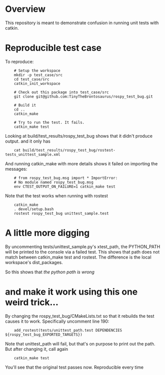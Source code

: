 Overview
========
This repository is meant to demonstrate confusion in running unit tests with catkin.

Reproducible test case
======================
To reproduce:

        # Setup the workspace
        mkdir -p test_case/src
        cd test_case/src
        catkin_init_workspace

        # Check out this package into test_case/src
        git clone git@github.com:TinyTheBrontosaurus/rospy_test_bug.git

        # Build it
        cd ..
        catkin_make

        # Try to run the test. It fails.
        catkin_make test

Looking at build/test_results/rospy_test_bug shows that it didn't produce output. and it only has

        cat build/test_results/rospy_test_bug/rostest-tests_unittest_sample.xml

And running catkin_make with more details shows it failed on importing the messages:

        # from rospy_test_bug.msg import * ImportError:
        # No module named rospy_test_bug.msg
        env CTEST_OUTPUT_ON_FAILURE=1 catkin_make test


Note that the test works when running with rostest

        catkin_make
        . devel/setup.bash
        rostest rospy_test_bug unittest_sample.test


A little more digging
=====================
By uncommenting tests/unittest_sample.py's xtest_path, the PYTHON_PATH will be printed to the console via a failed test.
This shows that path does not match between catkin_make test and rostest. The difference is the local workspace's
dist_packages.

So this shows that *the python path is wrong*


and make it work using this one weird trick...
=================================================
By changing the rospy_test_bug/CMakeLists.txt so that it rebuilds the test causes it to work. Specifically uncomment
line 190:

        add_rostest(tests/unittest_path.test DEPENDENCIES ${rospy_test_bug_EXPORTED_TARGETS})

Note that unittest_path will fail, but that's on purpose to print out the path. But after changing it, call again

        catkin_make test

You'll see that the original test passes now. Reproducible every time